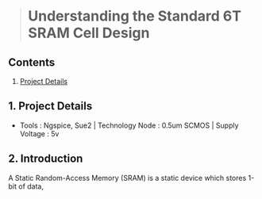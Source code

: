 > # Understanding the Standard 6T SRAM Cell Design
## Contents
1. [Project Details](#1-Project-Details)
## 1. Project Details
- Tools : Ngspice, Sue2 | Technology Node : 0.5um SCMOS | Supply Voltage : 5v
## 2. Introduction
<style> 
<img src="https://github.com/Khadgaray/6T_SRAM/blob/main/Images/6T_SRAM_Architecture.png" width="400" hight="400"/> {text-align: right} </style>

A Static Random-Access Memory (SRAM) is a static device which stores 1-bit of data,
